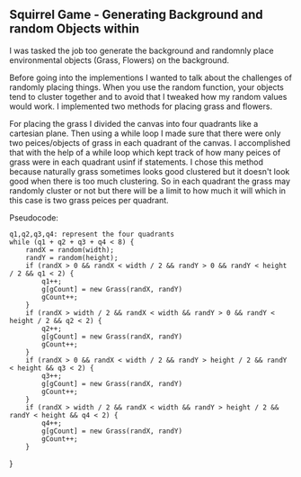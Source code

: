 ## Squirrel Game - Generating Background and random Objects within 

I was tasked the job too generate the background and randomnly place environmental objects (Grass, Flowers) on the background.

Before going into the implementions I wanted to talk about the challenges of randomly placing things. When you use the random function, your objects tend to cluster together and to avoid that I tweaked how my random values would work. I implemented two methods for placing grass and flowers.

For placing the grass I divided the canvas into four quadrants like a cartesian plane. Then using a while loop I made sure that there were only two peices/objects of grass in each quadrant of the canvas. I accomplished that with the help of a while loop which kept track of how many peices of grass were in each quadrant usinf if statements. 
I chose this method because naturally grass sometimes looks good clustered but it doesn't look good when there is too much clustering. So in each quadrant the grass may randomly cluster or not but there will be a limit to how much it will which in this case is two grass peices per quadrant.

Pseudocode:
	
    q1,q2,q3,q4: represent the four quadrants
	while (q1 + q2 + q3 + q4 < 8) {
    	randX = random(width);
    	randY = random(height);
    	if (randX > 0 && randX < width / 2 && randY > 0 && randY < height / 2 && q1 < 2) {
      		q1++;
      		g[gCount] = new Grass(randX, randY)
      		gCount++;
    	}
    	if (randX > width / 2 && randX < width && randY > 0 && randY < height / 2 && q2 < 2) {
      		q2++;
      		g[gCount] = new Grass(randX, randY)
      		gCount++;
    	}
    	if (randX > 0 && randX < width / 2 && randY > height / 2 && randY < height && q3 < 2) {
      		q3++;
      		g[gCount] = new Grass(randX, randY)
      		gCount++;
    	}
    	if (randX > width / 2 && randX < width && randY > height / 2 && randY < height && q4 < 2) {
      		q4++;
      		g[gCount] = new Grass(randX, randY)
      		gCount++;
    	}
  }


